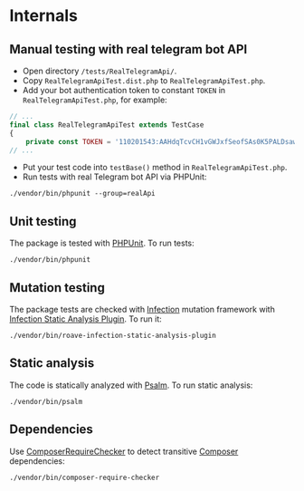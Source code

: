 # Internals

## Manual testing with real telegram bot API

- Open directory `/tests/RealTelegramApi/`.
- Copy `RealTelegramApiTest.dist.php` to `RealTelegramApiTest.php`.
- Add your bot authentication token to constant `TOKEN` in `RealTelegramApiTest.php`, for example:

```php
// ...
final class RealTelegramApiTest extends TestCase
{
    private const TOKEN = '110201543:AAHdqTcvCH1vGWJxfSeofSAs0K5PALDsaw';
// ...
```

- Put your test code into `testBase()` method in `RealTelegramApiTest.php`.
- Run tests with real Telegram bot API via PHPUnit:

```shell
./vendor/bin/phpunit --group=realApi
```

## Unit testing

The package is tested with [PHPUnit](https://phpunit.de/). To run tests:

```shell
./vendor/bin/phpunit
```

## Mutation testing

The package tests are checked with [Infection](https://infection.github.io/) mutation framework with
[Infection Static Analysis Plugin](https://github.com/Roave/infection-static-analysis-plugin). To run it:

```shell
./vendor/bin/roave-infection-static-analysis-plugin
```

## Static analysis

The code is statically analyzed with [Psalm](https://psalm.dev/). To run static analysis:

```shell
./vendor/bin/psalm
```

## Dependencies

Use [ComposerRequireChecker](https://github.com/maglnet/ComposerRequireChecker) to detect transitive
[Composer](https://getcomposer.org) dependencies:

```shell
./vendor/bin/composer-require-checker
```
